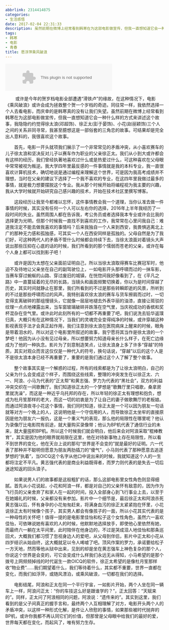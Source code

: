 ```yaml
---
abbrlink: 2314414875
categories:
- 生活感悟
date: 2017-02-04 22:31:33
description: 虽然前期在微博上经常看到韩寒在为这部电影做宣传，但我一直想知道它会一种什么样的方式来讲述这个故事，我隐隐约约觉得徐太浪(邓超饰)、徐正太(彭于晏饰)、小花(赵丽颖饰)三个人之间的关系非同寻常，我甚至臆想这是一部俗套的三角恋的故事;顶风作案的罗力，承诺要给松子一方天地，然而等他从狱中出来，见到的却是坐在黄志强车上神色复杂的那个人，你说这个世界是会变的，可它会变成什么样我们永远无从得知，小马希望的是那个拨号上网频频掉线的时代诞生一款OICQ的软件，徐正太希望的是像杜月笙那样收“物业费”......我们期望着什么，我们等待着什么，其实都不重要，世界一直都在变化，而我们如浮萍，或随风漂泊，或乘风破浪，一切都在我们的选择;整个故事其实是一个解惑的过程，所有的线索都是为了让徐太浪明白，自己的父亲为什么会变成这个样子，而围绕这些线索，整理的冲突发生在以徐正太、六一、阿浪、小马为代表的“正太帮”和黄志强、罗力为代表的“黑社会”，双方的利益冲突交织在一间歌舞厅
tags:
- 韩寒
- 电影
- 青春
title: 愿浮萍乘风破浪
---
```


<embed src="//music.163.com/style/swf/widget.swf?sid=456185374&type=2&auto=1&width=320&height=66" width="340" height="86"  allowNetworking="all"></embed>

   或许是今年的贺岁档电影全部遭遇“滑铁卢”的缘故，在这种情况下，电影《乘风破浪》或许会成为拯救整个贺一个岁档的奇迹。同往常一样，我依然选择一个人去看电影，而庆幸的是韩寒真的没有让我们失望。虽然前期在微博上经常看到韩寒在为这部电影做宣传，但我一直想知道它会一种什么样的方式来讲述这个故事，我隐隐约约觉得徐太浪(邓超饰)、徐正太(彭于晏饰)、小花(赵丽颖饰)三个人之间的关系非同寻常，我甚至臆想这是一部俗套的三角恋的故事。可结果却是完全出人意料的，我很喜欢这个故事。


<!--more-->

&emsp;&emsp;首先，电影一开头就项我们展示了一个非常常见的矛盾冲突，从小喜欢赛车的儿子徐太浪和坚决反对儿子以赛车作为职业的父亲徐正太。我们从小到大或许都会有这样的经历，我们曾经执著地喜欢过什么或是热爱过什么，可这种喜欢在父母眼中常常被视为叛逆。我大学四年里最反感的一件事情就是我的本科专业，我一直很喜欢计算机技术，确切地说是通过编程来理解这个世界，可是因为我高考成绩并不理想，当时在父亲的建议下选择了一个我不喜欢的专业，在这四年里我做过最多的事情，就是极力想要摆脱这个专业。我从那个时候开始将编程视为我主要的兴趣，我从大学时候就开始研究自己感兴趣的技术，开始在技术社区里撰写博客。

&emsp;&emsp;这段经历让我至今都难以忘怀，这件事情教会我一个道理，当你认准去做一件事情的时候，其实没有任何一个人可以左右你的选择，2016年上半年我经历了一段时间的失业。虽然周围人都在告诉我，考公务员或者选择我本专业或许会比我的选择更为光明，但那个时候我一直找不到喜欢的工作，我常常在心里问我自己：难道我注定不能去做我喜欢的事情吗？后来我独自一个人来到西安，我畏惧逃离北上广的那种无力感和孤独感，可其实一个人在西安同样是孤独的。父母自然是为了我们好，可这种两代人的矛盾不管什么时候都会持续下去，当徐太浪面对着镜头大声说出那些压抑在心底的话的时候，我们所看到的那个懦弱而苍老的父亲，或许在每个人身上都可以找到影子吧！

&emsp;&emsp;或许是因为太想在父亲面前证明自己，所以当徐太浪取得赛车比赛冠军时，他迫不及待地让父亲坐在自己的副驾驶位上，一如电影开头那呼啸而过的一抹车影，当赛车穿过蜿蜒的山路、穿过废旧的城镇，在恍惚间我好像看到了，在《平凡之路》中一直蔓延着的无尽的长路，当镜头和画面频繁切换着，你以为是时间穿越了历史，其实时间就静止在那里，我们所看到的不过是那些转瞬即逝的风景，所听到的不过是那些呼啸而过的风声。我特别喜欢徐太浪的赛车与货车擦肩而过时，一切变得支离破碎的那组慢镜头，它就像一层层地褪去外表华丽的油漆，直接让斑驳的纹理一点点地裸露出来，当车窗玻璃破碎并跌落在空气里，当庆祝成功的香槟和奖杯混杂在空气里。或许此时此刻所有的一切都不再重要了吧，我们说洗去铅华返璞归真，大概只有在这种情况下，当我们的灵魂完全变得纯净的时候，或许穿越这种影视表现手法才会真正起作用，我们注意到徐太浪在医院病床上醒来的时候，眼角是带着泪水的，所以对这个电影里所叙述的故事，我宁愿将其当作是徐太浪的一个梦吧！他因为从小没有见过母亲，所以想要努力知道母亲长什么样子，在死亡边缘成为了他的一种执念。影片为了刻意制造笑点，让徐太浪身上多了许多“穿越”的特质，其实对观众而言这仅仅是一种代入的符号，换句话说，“穿越”以后的这个人是不是徐太浪本身已经不再重要了，重要的是我们通过这个人了解了整个故事。

&emsp;&emsp;整个故事其实是一个解惑的过程，所有的线索都是为了让徐太浪明白，自己的父亲为什么会变成这个样子，而围绕这些线索，整理的冲突发生在以徐正太、六一、阿浪、小马为代表的“正太帮”和黄志强、罗力为代表的“黑社会”，双方的利益冲突交织在一间歌舞厅。我们知道徐正太的一个梦想是“歌舞厅里只唱歌，桑拿房里就洗澡”，而这是一种近乎乌托邦的存在，所以年轻的徐正太有理想和抱负，想成为杜月笙那样的老大，而这一切的初衷是为了让自己的妻子做歌舞厅的老板娘。而通过阿浪夜寻小花这个事情，我们同时知道，徐正太是一个可以因为朋友一句话就等对方一个晚上的人，这说明他是一个守信用的人，而导致徐正太坐牢的直接原因是他为朋友六一报仇，这是一个重义气的表现，那么他的局限性在哪里呢？他认为录像厅比电影院有前途，就大量购买录像带；他认为BP机代表了通信行业的未来，就大量囤积BP机。所以这个时候我们就会明白，他后来会对阿浪采取“棍棒教育”，其实是因为他的眼界就局限在这里，他在对待新事物上存在局限性，所以看不到世界的变化，他在天台上说的那句“世界是不会变的”就是最好的证明。六一代表了那种并不聪明但愿意为朋友两肋插刀的“傻气”，小马则代表了那种愿意去追逐梦想的“执着”，当OICQ这个名字从他口中说出来的时候，我就知道这个人的一生都将注定不平凡。黄志强代表的是商业利益既得者，而罗力则代表的是失去一切后迷途知返的回头浪子。

&emsp;&emsp;如果说男人们的故事都是这般粗犷的话，那么这部电影里女性角色则显得细腻。首先从小花说起，小花和阿浪一样，都是对自己的父亲怀有敌意的，因为作为飞行员的父亲舍弃了和家人在一起的时间，投入全部身心到飞行事业上去，以至于在她婚礼的时候，父亲都没有来参加。影片中一个细节是，最后徐正太和阿浪杀死黄志强以后，怀有身孕的小花匆匆赶来，将满身血污的徐正太紧紧抱在怀里，小花说徐正太有时候像个孩子，其实男人都会有像孩子的一面，所以小花其实代表的是一种母性的关怀吧！值得一提的是电影里佳怡和松子这个女性角色，虽然六一喜欢佳怡，可依琳说她有喜欢的人的时候，他默默地选择放手，即使他心里依然有她，而最终六一躺在太平间里，此时陪伴在他身边的，不过是哭成泪人地佳怡和那条巡回犬，大概我们都习惯了忽视身边人的爱吧，从父母到伴侣，影片中正太和小花从四岁结识从始自终，这大概就足以令人唏嘘了吧。顶风作案的罗力，承诺要给松子一方天地，然而等他从狱中出来，见到的却是坐在黄志强车上神色复杂的那个人，你说这个世界是会变的，可它会变成什么样我们永远无从得知，小马希望的是那个拨号上网频频掉线的时代诞生一款OICQ的软件，徐正太希望的是像杜月笙那样收“物业费”......我们期望着什么，我们等待着什么，其实都不重要，世界一直都在变化，而我们如浮萍，或随风漂泊，或乘风破浪，一切都在我们的选择。

&emsp;&emsp;电影结尾，阿浪和正太在同一个平行宇宙，一如影片开始，两个人坐在同一辆车上一样，阿浪问正太：“你的车技这么好是跟谁学的？”，正太回答：“天赋来的”。同样，正太问了阿浪相同的问题，阿浪说：“遗传来的”。其实到这里，我们看到的是父子间真正的握手言和，最终两个人互相理解了对方，电影开头两个人的矛盾冲突，以这样一种形式化解，是件让人欣慰的事情，如果那些被时代抛弃的BP机，或许你我都不再认同它们的价值，但那曾是父母眼中给我们的最好的爱，世界每天都在变化，而起风了，唯有努力生存。